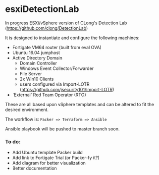 # esxiDetectionLab
In progress ESXi/vSphere version of CLong's Detection Lab (https://github.com/clong/DetectionLab)

It is designed to instantiate and configure the following machines:
- Fortigate VM64 router (built from eval OVA)
- Ubuntu 16.04 jumphost
- Active Directory Domain
  - Domain Controller
  - Windows Event Collector/Forwarder
  - File Server
  - 2x Win10 Clients
  - users configured via Import-LOTR (https://github.com/jsecurity101/Import-LOTR)
- 'External' Red Team Operator (RTO)

These are all based upon vSphere templates and can be altered to fit the desired environment.

The workflow is:
`Packer => Terraform => Ansible`

Ansible playbook will be pushed to master branch soon.

### To do:
- Add Ubuntu template Packer build
- Add link to Fortigate Trial (or Packer-fy it?)
- Add diagram for better visualization
- Better documentation
